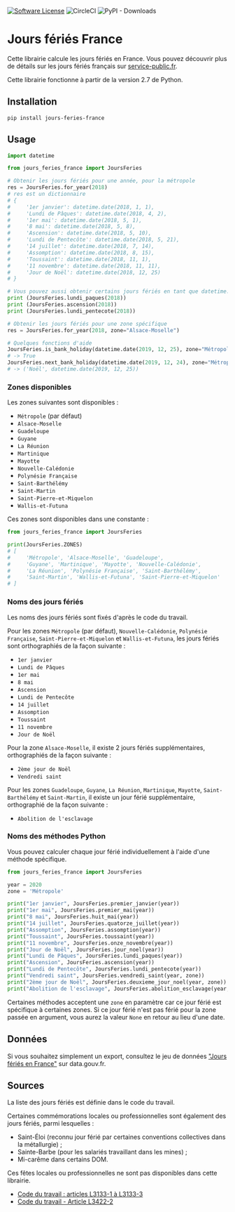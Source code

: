[![Software License](https://img.shields.io/badge/License-MIT-orange.svg?style=flat-square)](https://github.com/etalab/jours-feries-france/blob/master/LICENSE.md)
![CircleCI](https://img.shields.io/circleci/project/github/etalab/jours-feries-france.svg?style=flat-square)
![PyPI - Downloads](https://img.shields.io/pypi/dm/jours-feries-france.svg?style=flat-square)

# Jours fériés France
Cette librairie calcule les jours fériés en France. Vous pouvez découvrir plus de détails sur les jours fériés français sur [service-public.fr](https://www.service-public.fr/particuliers/vosdroits/F2405).

Cette librairie fonctionne à partir de la version 2.7 de Python.

## Installation
```
pip install jours-feries-france
```

## Usage
```python
import datetime

from jours_feries_france import JoursFeries

# Obtenir les jours fériés pour une année, pour la métropole
res = JoursFeries.for_year(2018)
# res est un dictionnaire
# {
#     '1er janvier': datetime.date(2018, 1, 1),
#     'Lundi de Pâques': datetime.date(2018, 4, 2),
#     '1er mai': datetime.date(2018, 5, 1),
#     '8 mai': datetime.date(2018, 5, 8),
#     'Ascension': datetime.date(2018, 5, 10),
#     'Lundi de Pentecôte': datetime.date(2018, 5, 21),
#     '14 juillet': datetime.date(2018, 7, 14),
#     'Assomption': datetime.date(2018, 8, 15),
#     'Toussaint': datetime.date(2018, 11, 1),
#     '11 novembre': datetime.date(2018, 11, 11),
#     'Jour de Noël': datetime.date(2018, 12, 25)
# }

# Vous pouvez aussi obtenir certains jours fériés en tant que datetime.date
print (JoursFeries.lundi_paques(2018))
print (JoursFeries.ascension(2018))
print (JoursFeries.lundi_pentecote(2018))

# Obtenir les jours fériés pour une zone spécifique
res = JoursFeries.for_year(2018, zone="Alsace-Moselle")

# Quelques fonctions d'aide
JoursFeries.is_bank_holiday(datetime.date(2019, 12, 25), zone="Métropole")
# -> True
JoursFeries.next_bank_holiday(datetime.date(2019, 12, 24), zone="Métropole")
# -> ('Noël', datetime.date(2019, 12, 25))
```

### Zones disponibles
Les zones suivantes sont disponibles :
- `Métropole` (par défaut)
- `Alsace-Moselle`
- `Guadeloupe`
- `Guyane`
- `La Réunion`
- `Martinique`
- `Mayotte`
- `Nouvelle-Calédonie`
- `Polynésie Française`
- `Saint-Barthélémy`
- `Saint-Martin`
- `Saint-Pierre-et-Miquelon`
- `Wallis-et-Futuna`

Ces zones sont disponibles dans une constante :
```python
from jours_feries_france import JoursFeries

print(JoursFeries.ZONES)
# [
#     'Métropole', 'Alsace-Moselle', 'Guadeloupe',
#     'Guyane', 'Martinique', 'Mayotte', 'Nouvelle-Calédonie',
#     'La Réunion', 'Polynésie Française', 'Saint-Barthélémy',
#     'Saint-Martin', 'Wallis-et-Futuna', 'Saint-Pierre-et-Miquelon'
# ]
```

### Noms des jours fériés
Les noms des jours fériés sont fixés d'après le code du travail.

Pour les zones `Métropole` (par défaut), `Nouvelle-Calédonie`, `Polynésie Française`, `Saint-Pierre-et-Miquelon` et `Wallis-et-Futuna`, les jours fériés sont orthographiés de la façon suivante :
- `1er janvier`
- `Lundi de Pâques`
- `1er mai`
- `8 mai`
- `Ascension`
- `Lundi de Pentecôte`
- `14 juillet`
- `Assomption`
- `Toussaint`
- `11 novembre`
- `Jour de Noël`

Pour la zone `Alsace-Moselle`, il existe 2 jours fériés supplémentaires, orthographiés de la façon suivante :
- `2ème jour de Noël`
- `Vendredi saint`

Pour les zones `Guadeloupe`, `Guyane`, `La Réunion`, `Martinique`, `Mayotte`, `Saint-Barthélémy` et `Saint-Martin`, il existe un jour férié supplémentaire, orthographié de la façon suivante :
- `Abolition de l'esclavage`

### Noms des méthodes Python

Vous pouvez calculer chaque jour férié individuellement à l'aide d'une méthode spécifique.

```python
from jours_feries_france import JoursFeries

year = 2020
zone = 'Métropole'

print("1er janvier", JoursFeries.premier_janvier(year))
print("1er mai", JoursFeries.premier_mai(year))
print("8 mai", JoursFeries.huit_mai(year))
print("14 juillet", JoursFeries.quatorze_juillet(year))
print("Assomption", JoursFeries.assomption(year))
print("Toussaint", JoursFeries.toussaint(year))
print("11 novembre", JoursFeries.onze_novembre(year))
print("Jour de Noël", JoursFeries.jour_noel(year))
print("Lundi de Pâques", JoursFeries.lundi_paques(year))
print("Ascension", JoursFeries.ascension(year))
print("Lundi de Pentecôte", JoursFeries.lundi_pentecote(year))
print("Vendredi saint", JoursFeries.vendredi_saint(year, zone))
print("2ème jour de Noël", JoursFeries.deuxieme_jour_noel(year, zone))
print("Abolition de l'esclavage", JoursFeries.abolition_esclavage(year, zone))
```

Certaines méthodes acceptent une `zone` en paramètre car ce jour férié est spécifique à certaines zones. Si ce jour férié n'est pas férié pour la zone passée en argument, vous aurez la valeur `None` en retour au lieu d'une date.

## Données
Si vous souhaitez simplement un export, consultez le jeu de données ["Jours fériés en France"](https://www.data.gouv.fr/fr/datasets/jours-feries-en-france/) sur data.gouv.fr.

## Sources
La liste des jours fériés est définie dans le code du travail.

Certaines commémorations locales ou professionnelles sont également des jours fériés, parmi lesquelles :
- Saint-Éloi (reconnu jour férié par certaines conventions collectives dans la métallurgie) ;
- Sainte-Barbe (pour les salariés travaillant dans les mines) ;
- Mi-carême dans certains DOM.

Ces fêtes locales ou professionnelles ne sont pas disponibles dans cette librairie.

- [Code du travail : articles L3133-1 à L3133-3](https://www.legifrance.gouv.fr/affichCode.do?idSectionTA=LEGISCTA000033008129&cidTexte=LEGITEXT000006072050)
- [Code du travail - Article L3422-2](https://www.legifrance.gouv.fr/affichCodeArticle.do?idArticle=LEGIARTI000035902463&cidTexte=LEGITEXT000006072050)
